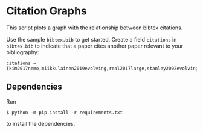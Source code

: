 # Citation Graphs

This script plots a graph with the relationship between bibtex citations.

Use the sample `bibtex.bib` to get started. Create a field `citations` in `bibtex.bib` to indicate that a paper cites another paper relevant to your bibliography:

```
citations = {kim2017nemo,miikkulainen2019evolving,real2017large,stanley2002evolving}
```

## Dependencies

Run

```
$ python -m pip install -r requirements.txt
```

to install the dependencies.
